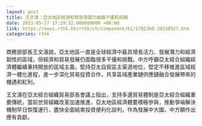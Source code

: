 ```yaml
---
layout: post
title: 王文濤：亞太地區經濟和貿易發展仍面臨干擾和挑戰
date: 2023-05-27 17:29:52.000000000 +08:00
link: https://news.rthk.hk/rthk/ch/component/k2/1702360-20230527.htm
categories: rthk
---
```


商務部部長王文濤說，亞太地區一直是全球經濟中最具增長活力、發展潛力和經濟韌性的區域，但經濟和貿易發展仍面臨很多干擾和挑戰。中方呼籲亞太經合組織經濟體繼續秉持開放的區域主義，堅持亞太自貿區主渠道地位，堅定不移推進區域經濟一體化進程，進一步深化貿易投資合作，共享區域產業鏈供應鏈融合發展帶來的機遇和紅利。

王文濤在亞太經合組織貿易部長會議上指出，支持多邊貿易體制是亞太經合組織重要傳統，當前世貿組織改革加速推進，亞太地區經濟體要積極參與，推動爭端解決機制早日恢復運行，盡快全面結束投資便利化談判。作為發展中大國，中方願作出應有貢獻。
